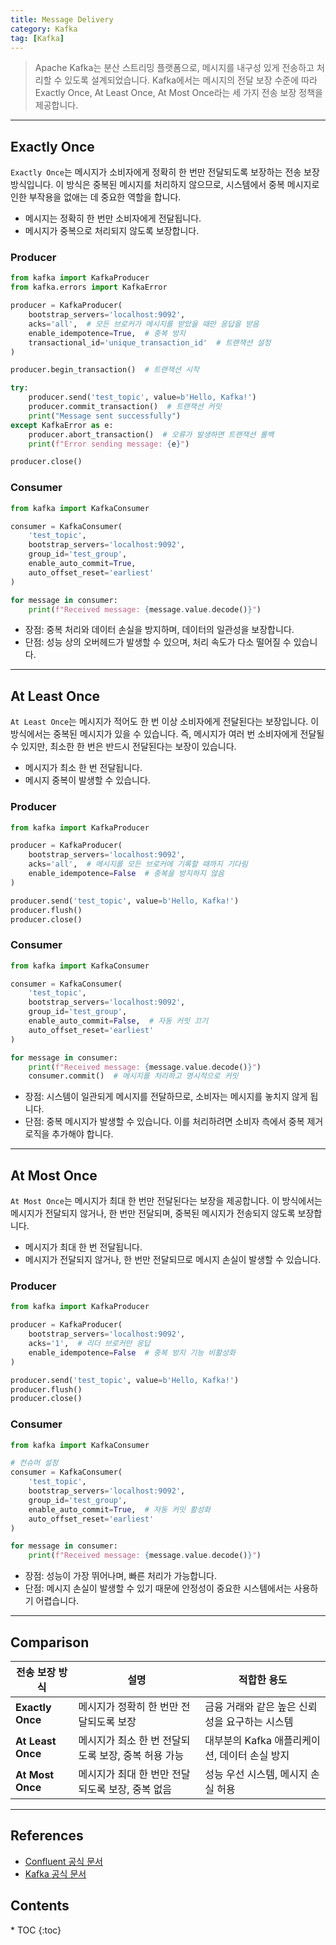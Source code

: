 ```yaml
---
title: Message Delivery
category: Kafka
tag: [Kafka]
---
```


> Apache Kafka는 분산 스트리밍 플랫폼으로, 메시지를 내구성 있게 전송하고 처리할 수 있도록 설계되었습니다. Kafka에서는 메시지의 전달 보장 수준에 따라 Exactly Once, At Least Once, At Most Once라는 세 가지 전송 보장 정책을 제공합니다.

---

## Exactly Once

`Exactly Once`는 메시지가 소비자에게 정확히 한 번만 전달되도록 보장하는 전송 보장 방식입니다. 이 방식은 중복된 메시지를 처리하지 않으므로, 시스템에서 중복 메시지로 인한 부작용을 없애는 데 중요한 역할을 합니다.

- 메시지는 정확히 한 번만 소비자에게 전달됩니다.
- 메시지가 중복으로 처리되지 않도록 보장합니다.

### Producer

```python
from kafka import KafkaProducer
from kafka.errors import KafkaError

producer = KafkaProducer(
    bootstrap_servers='localhost:9092',
    acks='all',  # 모든 브로커가 메시지를 받았을 때만 응답을 받음
    enable_idempotence=True,  # 중복 방지
    transactional_id='unique_transaction_id'  # 트랜잭션 설정
)

producer.begin_transaction()  # 트랜잭션 시작

try:
    producer.send('test_topic', value=b'Hello, Kafka!')
    producer.commit_transaction()  # 트랜잭션 커밋
    print("Message sent successfully")
except KafkaError as e:
    producer.abort_transaction()  # 오류가 발생하면 트랜잭션 롤백
    print(f"Error sending message: {e}")

producer.close()

```

### Consumer

```python
from kafka import KafkaConsumer

consumer = KafkaConsumer(
    'test_topic',
    bootstrap_servers='localhost:9092',
    group_id='test_group',
    enable_auto_commit=True,
    auto_offset_reset='earliest'
)

for message in consumer:
    print(f"Received message: {message.value.decode()}")
```

- 장점: 중복 처리와 데이터 손실을 방지하며, 데이터의 일관성을 보장합니다.
- 단점: 성능 상의 오버헤드가 발생할 수 있으며, 처리 속도가 다소 떨어질 수 있습니다.

---

## At Least Once

`At Least Once`는 메시지가 적어도 한 번 이상 소비자에게 전달된다는 보장입니다. 이 방식에서는 중복된 메시지가 있을 수 있습니다. 즉, 메시지가 여러 번 소비자에게 전달될 수 있지만, 최소한 한 번은 반드시 전달된다는 보장이 있습니다.

- 메시지가 최소 한 번 전달됩니다.
- 메시지 중복이 발생할 수 있습니다.

### Producer

```python
from kafka import KafkaProducer

producer = KafkaProducer(
    bootstrap_servers='localhost:9092',
    acks='all',  # 메시지를 모든 브로커에 기록할 때까지 기다림
    enable_idempotence=False  # 중복을 방지하지 않음
)

producer.send('test_topic', value=b'Hello, Kafka!')
producer.flush()
producer.close()
```

### Consumer

```python
from kafka import KafkaConsumer

consumer = KafkaConsumer(
    'test_topic',
    bootstrap_servers='localhost:9092',
    group_id='test_group',
    enable_auto_commit=False,  # 자동 커밋 끄기
    auto_offset_reset='earliest'
)

for message in consumer:
    print(f"Received message: {message.value.decode()}")
    consumer.commit()  # 메시지를 처리하고 명시적으로 커밋
```

- 장점: 시스템이 일관되게 메시지를 전달하므로, 소비자는 메시지를 놓치지 않게 됩니다.
- 단점: 중복 메시지가 발생할 수 있습니다. 이를 처리하려면 소비자 측에서 중복 제거 로직을 추가해야 합니다.

---

## At Most Once

`At Most Once`는 메시지가 최대 한 번만 전달된다는 보장을 제공합니다. 이 방식에서는 메시지가 전달되지 않거나, 한 번만 전달되며, 중복된 메시지가 전송되지 않도록 보장합니다.

- 메시지가 최대 한 번 전달됩니다.
- 메시지가 전달되지 않거나, 한 번만 전달되므로 메시지 손실이 발생할 수 있습니다.

### Producer

```python
from kafka import KafkaProducer

producer = KafkaProducer(
    bootstrap_servers='localhost:9092',
    acks='1',  # 리더 브로커만 응답
    enable_idempotence=False  # 중복 방지 기능 비활성화
)

producer.send('test_topic', value=b'Hello, Kafka!')
producer.flush()
producer.close()
```

### Consumer

```python
from kafka import KafkaConsumer

# 컨슈머 설정
consumer = KafkaConsumer(
    'test_topic',
    bootstrap_servers='localhost:9092',
    group_id='test_group',
    enable_auto_commit=True,  # 자동 커밋 활성화
    auto_offset_reset='earliest'
)

for message in consumer:
    print(f"Received message: {message.value.decode()}")
```

- 장점: 성능이 가장 뛰어나며, 빠른 처리가 가능합니다.
- 단점: 메시지 손실이 발생할 수 있기 때문에 안정성이 중요한 시스템에서는 사용하기 어렵습니다.

---

## Comparison

| 전송 보장 방식    | 설명                                                | 적합한 용도                                    |
| ----------------- | --------------------------------------------------- | ---------------------------------------------- |
| **Exactly Once**  | 메시지가 정확히 한 번만 전달되도록 보장             | 금융 거래와 같은 높은 신뢰성을 요구하는 시스템 |
| **At Least Once** | 메시지가 최소 한 번 전달되도록 보장, 중복 허용 가능 | 대부분의 Kafka 애플리케이션, 데이터 손실 방지  |
| **At Most Once**  | 메시지가 최대 한 번만 전달되도록 보장, 중복 없음    | 성능 우선 시스템, 메시지 손실 허용             |

---

## References

- [Confluent 공식 문서](https://docs.confluent.io/)
- [Kafka 공식 문서](https://kafka.apache.org/documentation/)

<nav class="post-toc" markdown="1">
  <h2>Contents</h2>
* TOC
{:toc}
</nav>
